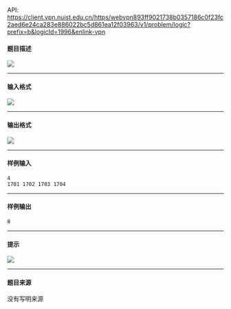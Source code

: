 API: https://client.vpn.nuist.edu.cn/https/webvpn893ff9021738b0357186c0f23fc2aed6e24ca283e886022bc5d861ea12f03963/v1/problem/logic?prefix=b&logicId=1996&enlink-vpn

#### 题目描述

![](../file/1996_0.jpg)

---

#### 输入格式

![](../file/1996_0.jpg)

---

#### 输出格式

![](../file/1996_0.jpg)

---

#### 样例输入
```
4
1701 1702 1703 1704
```

---

#### 样例输出
```
8
```

---

#### 提示

![](../file/1996_0.jpg)

---

#### 题目来源

没有写明来源